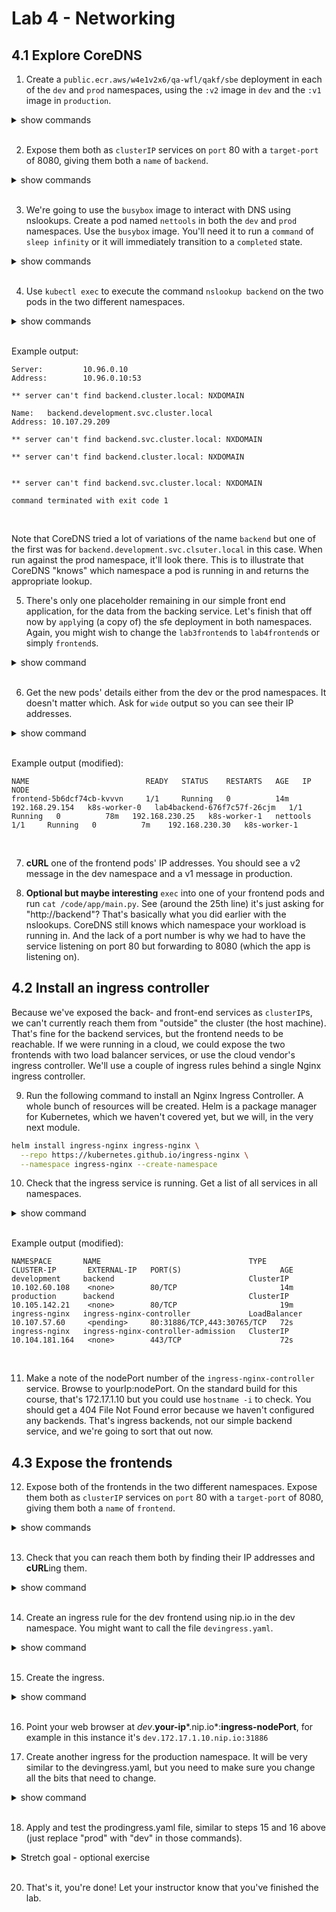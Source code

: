 # Lab 4 - Networking
## 4.1 Explore CoreDNS

1. Create a `public.ecr.aws/w4e1v2x6/qa-wfl/qakf/sbe` deployment in each of the `dev` and `prod` namespaces, using the `:v2` image in `dev` and the `:v1` image in `production`.

<details><summary>show commands</summary>
<p>

```bash
kubectl create deploy lab4backend --image=public.ecr.aws/w4e1v2x6/qa-wfl/qakf/sbe:v1 -n production 
kubectl create deploy lab4backend --image=public.ecr.aws/w4e1v2x6/qa-wfl/qakf/sbe:v2 -n development
```

</p>
</details>
<br/>

2. Expose them both as `clusterIP` services on `port` 80 with a `target-port` of 8080, giving them both a `name` of `backend`.

<details><summary>show commands</summary>
<p>

```bash
kubectl expose deployment lab4backend --port 80 --target-port 8080 --name backend --namespace production 
kubectl expose deployment lab4backend --port 80 --target-port 8080 --name backend -n development
```

</p>
</details>
<br/>

3. We're going to use the `busybox` image to interact with DNS using nslookups. Create a pod named `nettools` in both the `dev` and `prod` namespaces. Use the `busybox` image. You'll need it to run a `command` of `sleep infinity` or it will immediately transition to a `completed` state.

<details><summary>show commands</summary>
<p>

```bash
kubectl run nettools --image=busybox -n production --command sleep infinity
kubectl run nettools --image=busybox -n development --command sleep infinity
```

</p>
</details>
<br/>

4. Use `kubectl exec` to execute the command `nslookup backend` on the two pods in the two different namespaces.

<details><summary>show commands</summary>
<p>

```bash
kubectl exec -it nettools -n production -- nslookup backend
kubectl exec -it nettools -n development -- nslookup backend
```

</p>
</details>
<br/>


Example output:

```
Server:         10.96.0.10
Address:        10.96.0.10:53

** server can't find backend.cluster.local: NXDOMAIN

Name:   backend.development.svc.cluster.local
Address: 10.107.29.209

** server can't find backend.svc.cluster.local: NXDOMAIN

** server can't find backend.cluster.local: NXDOMAIN


** server can't find backend.svc.cluster.local: NXDOMAIN

command terminated with exit code 1
```
<br/>

Note that CoreDNS tried a lot of variations of the name `backend` but one of the first was for `backend.development.svc.clsuter.local` in this case. When run against the prod namespace, it'll look there. This is to illustrate that CoreDNS "knows" which namespace a pod is running in and returns the appropriate lookup.

5. There's only one placeholder remaining in our simple front end application, for the data from the backing service. Let's finish that off now by `apply`ing (a copy of) the sfe deployment in both namespaces. Again, you might wish to change the `lab3frontend`s to `lab4frontend`s or simply `frontend`s.

<details><summary>show command</summary>
<p>

```bash
kubectl apply -n production -f lab4frontend.yaml
kubectl apply -n development -f lab4frontend.yaml
```

</p>
</details>
<br/>

6. Get the new pods' details either from the dev or the prod namespaces. It doesn't matter which. Ask for `wide` output so you can see their IP addresses.

<details><summary>show command</summary>
<p>

```bash
kubectl -n production get pods --output wide
```

</p>
</details>
<br/>

Example output (modified):

```
NAME                          READY   STATUS    RESTARTS   AGE   IP               NODE
frontend-5b6dcf74cb-kvvvn     1/1     Running   0          14m   192.168.29.154   k8s-worker-0   lab4backend-676f7c57f-26cjm   1/1     Running   0          78m   192.168.230.25   k8s-worker-1   nettools                      1/1     Running   0          7m    192.168.230.30   k8s-worker-1
```

<br/>

7. **cURL** one of the frontend pods' IP addresses. You should see a v2 message in the dev namespace and a v1 message in production.

8. **Optional but maybe interesting** `exec` into one of your frontend pods and run `cat /code/app/main.py`. See (around the 25th line) it's just asking for "http://backend"? That's basically what you did earlier with the nslookups. CoreDNS still knows which namespace your workload is running in. And the lack of a port number is why we had to have the service listening on port 80 but forwarding to 8080 (which the app is listening on).

## 4.2 Install an ingress controller

Because we've exposed the back- and front-end services as `clusterIP`s, we can't currently reach them from "outside" the cluster (the host machine). That's fine for the backend services, but the frontend needs to be reachable. If we were running in a cloud, we could expose the two frontends with two load balancer services, or use the cloud vendor's ingress controller. We'll use a couple of ingress rules behind a single Nginx ingress controller.

9. Run the following command to install an Nginx Ingress Controller. A whole bunch of resources will be created. Helm is a package manager for Kubernetes, which we haven't covered yet, but we will, in the very next module.

```bash
helm install ingress-nginx ingress-nginx \
  --repo https://kubernetes.github.io/ingress-nginx \
  --namespace ingress-nginx --create-namespace
```

10. Check that the ingress service is running. Get a list of all services in all namespaces.

<details><summary>show command</summary>
<p>

```bash
kubectl get svc --all-namespaces
```

</p>
</details>
<br/>

Example output (modified):

```
NAMESPACE       NAME                                 TYPE           CLUSTER-IP       EXTERNAL-IP   PORT(S)                      AGE
development     backend                              ClusterIP      10.102.60.108    <none>        80/TCP                       14m
production      backend                              ClusterIP      10.105.142.21    <none>        80/TCP                       19m
ingress-nginx   ingress-nginx-controller             LoadBalancer   10.107.57.60     <pending>     80:31886/TCP,443:30765/TCP   72s
ingress-nginx   ingress-nginx-controller-admission   ClusterIP      10.104.181.164   <none>        443/TCP                      72s
```

<br/>

11. Make a note of the nodePort number of the `ingress-nginx-controller` service. Browse to yourIp:nodePort. On the standard build for this course, that's 172.17.1.10 but you could use `hostname -i` to check. You should get a 404 File Not Found error because we haven't configured any backends. That's ingress backends, not our simple backend service, and we're going to sort that out now.

## 4.3 Expose the frontends

12. Expose both of the frontends in the two different namespaces. Expose them both as `clusterIP` services on `port` 80 with a `target-port` of 8080, giving them both a `name` of `frontend`.

<details><summary>show commands</summary>
<p>

```bash
kubectl expose deployment lab4frontend --port 80 --target-port 8080 --name frontend --namespace production 
kubectl expose deployment lab4frontend --port 80 --target-port 8080 --name frontend -n development
```

</p>
</details>
<br/>

13. Check that you can reach them both by finding their IP addresses and **cURL**ing them.

<details><summary>show command</summary>
<p>

```bash
kubectl get svc -A
curl dev-frontend-service-ip
curl prod-frontend-service-ip
```

</p>
</details>
<br/>

14. Create an ingress rule for the dev frontend using nip.io in the dev namespace. You might want to call the file `devingress.yaml`.

<details><summary>show command</summary>
<p>

devingress.yaml:

```yaml
apiVersion: networking.k8s.io/v1
kind: Ingress
metadata:
  name: dev-ingress
  namespace: development
spec:
  ingressClassName: nginx
  rules:
  - host: dev.172.17.1.10.nip.io # make sure this IP address matches your node's IP address
    http:
      paths:
      - path: /
        pathType: ImplementationSpecific
        backend:
          service:
            name: frontend
            port:
              number: 80
```

</p>
</details>
<br/>

15. Create the ingress.

<details><summary>show command</summary>
<p>

```bash
kubectl create -f devingress.yaml
```

</p>
</details>
<br/>

16. Point your web browser at *dev*.**your-ip***.nip.io*:**ingress-nodePort**, for example in this instance it's `dev.172.17.1.10.nip.io:31886` 

17. Create another ingress for the production namespace. It will be very similar to the devingress.yaml, but you need to make sure you change all the bits that need to change.

<details><summary>show command</summary>
<p>

prodingress.yaml:

```yaml
apiVersion: networking.k8s.io/v1
kind: Ingress
metadata:
  name: prod-ingress    #change this from dev
  namespace: production #change this from dev
spec:
  ingressClassName: nginx
  rules:
  - host: prod.172.17.1.10.nip.io #change this from dev
    http:
      paths:
      - path: /
        pathType: ImplementationSpecific
        backend:
          service:
            name: frontend
            port:
              number: 80
```

</p>
</details>
<br/>

18. Apply and test the prodingress.yaml file, similar to steps 15 and 16 above (just replace "prod" with "dev" in those commands).

<details><summary>Stretch goal - optional exercise</summary>
<p>

19. **Optional stretch goal** create the backend deployment and service, the frontend deployment and service and an ingress in the `test` namespace as well. You might want to change the backend deployment's image versions to dev:v3, test:v2 and prod:v1 (because there's a reason we created three of them!)

</p>
</details>
<br/>

20. That's it, you're done! Let your instructor know that you've finished the lab.
